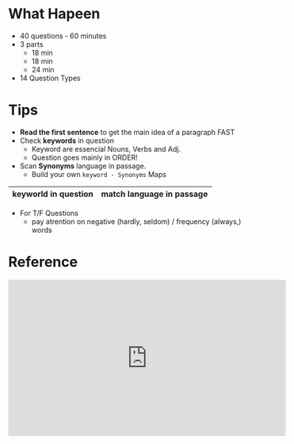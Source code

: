 What Hapeen
=============

- 40 questions - 60 minutes
- 3 parts
	- 18 min
	- 18 min
	- 24 min
- 14 Question Types


Tips
=====

- **Read the first sentence** to get the main idea of a paragraph FAST
- Check **keywords** in question
	- Keyword are essencial Nouns, Verbs and Adj.
	- Question goes mainly in ORDER!
- Scan **Synonyms** language in passage.
	- Build your own ``keyword - Synonyms`` Maps

| keyworld in question | match language in passage |
| -------------------- | ------------------------- |

- For T/F Questions
	- pay atrention on negative (hardly, seldom) / frequency (always,) words


Reference
========

<iframe width="560" height="315" src="https://www.youtube.com/embed/IUcJREhUKGg" frameborder="0" allow="accelerometer; autoplay; encrypted-media; gyroscope; picture-in-picture" allowfullscreen></iframe>
